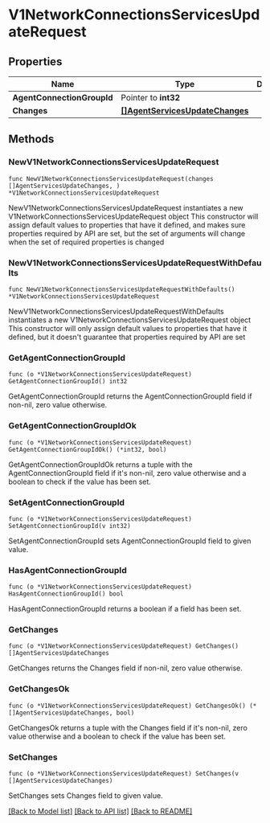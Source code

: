 # V1NetworkConnectionsServicesUpdateRequest

## Properties

Name | Type | Description | Notes
------------ | ------------- | ------------- | -------------
**AgentConnectionGroupId** | Pointer to **int32** |  | [optional] 
**Changes** | [**[]AgentServicesUpdateChanges**](AgentServicesUpdateChanges.md) |  | 

## Methods

### NewV1NetworkConnectionsServicesUpdateRequest

`func NewV1NetworkConnectionsServicesUpdateRequest(changes []AgentServicesUpdateChanges, ) *V1NetworkConnectionsServicesUpdateRequest`

NewV1NetworkConnectionsServicesUpdateRequest instantiates a new V1NetworkConnectionsServicesUpdateRequest object
This constructor will assign default values to properties that have it defined,
and makes sure properties required by API are set, but the set of arguments
will change when the set of required properties is changed

### NewV1NetworkConnectionsServicesUpdateRequestWithDefaults

`func NewV1NetworkConnectionsServicesUpdateRequestWithDefaults() *V1NetworkConnectionsServicesUpdateRequest`

NewV1NetworkConnectionsServicesUpdateRequestWithDefaults instantiates a new V1NetworkConnectionsServicesUpdateRequest object
This constructor will only assign default values to properties that have it defined,
but it doesn't guarantee that properties required by API are set

### GetAgentConnectionGroupId

`func (o *V1NetworkConnectionsServicesUpdateRequest) GetAgentConnectionGroupId() int32`

GetAgentConnectionGroupId returns the AgentConnectionGroupId field if non-nil, zero value otherwise.

### GetAgentConnectionGroupIdOk

`func (o *V1NetworkConnectionsServicesUpdateRequest) GetAgentConnectionGroupIdOk() (*int32, bool)`

GetAgentConnectionGroupIdOk returns a tuple with the AgentConnectionGroupId field if it's non-nil, zero value otherwise
and a boolean to check if the value has been set.

### SetAgentConnectionGroupId

`func (o *V1NetworkConnectionsServicesUpdateRequest) SetAgentConnectionGroupId(v int32)`

SetAgentConnectionGroupId sets AgentConnectionGroupId field to given value.

### HasAgentConnectionGroupId

`func (o *V1NetworkConnectionsServicesUpdateRequest) HasAgentConnectionGroupId() bool`

HasAgentConnectionGroupId returns a boolean if a field has been set.

### GetChanges

`func (o *V1NetworkConnectionsServicesUpdateRequest) GetChanges() []AgentServicesUpdateChanges`

GetChanges returns the Changes field if non-nil, zero value otherwise.

### GetChangesOk

`func (o *V1NetworkConnectionsServicesUpdateRequest) GetChangesOk() (*[]AgentServicesUpdateChanges, bool)`

GetChangesOk returns a tuple with the Changes field if it's non-nil, zero value otherwise
and a boolean to check if the value has been set.

### SetChanges

`func (o *V1NetworkConnectionsServicesUpdateRequest) SetChanges(v []AgentServicesUpdateChanges)`

SetChanges sets Changes field to given value.



[[Back to Model list]](../README.md#documentation-for-models) [[Back to API list]](../README.md#documentation-for-api-endpoints) [[Back to README]](../README.md)


